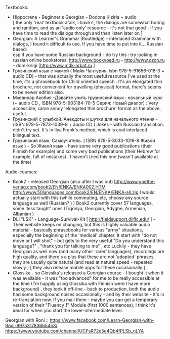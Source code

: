 
Textbooks: 
* Hippocrene - Beginner's Georgian - Dodona Kiziria + audio  
 [ the only 'real' textbook afaik, I have it, the dialogs are somewhat boring and random, and as an 'audio only' resource - it's not that good - if you have time to read the dialogs through and then listen later on ] 
 * Georgian: A Learner's Grammar (Routledge) - interlaced Grammar with dialogs, I found it difficult to use. If you have time to put into it...
Russian based:  
 esp if you have some Russian background - do try this : try looking in russian online bookstores:  http://www.bookvoed.ru  - http://www.ozon.ru - dom-knigi [http://www.mdk-arbat.ru ] 
* Грузинский язык с мамой (	Майя Чантурия, isbn 	978-5-91656-018-3 + audio CD) - that was actually the most useful resource I've used at the time, it's a phrasebook for Child oriented speech . It's an elongated thin brochure, not convenient for travelling (physical) format, there's seems to be newer edition also.
* Мзевинар Акобия -Давайте учить грузинский язык : начальный курс (+ audio CD , ISBN  978-5-903184-70-5
Серия: Новый диалог) :  Very accessible, same annoy 'elongated thin brochure' format as the above, useful.
* Грузинский с улыбкой. Анекдоты и шутки для начального чтения - (ISBN 	978-5-7873-1039-9 + audio  CD ) Jokes - with Russian translation. didn't try yet. It's in Ilya Frank's method, which is cool interlaced bilingual text.    
 * Грузинский язык. Самоучитель. ( ISBN 	978-5-8033-1019-8
Живой язык ) - So Живой язык - have some _very good_ publications (their Finnish for example) and some very bad publications (their Hebrew for example, full of mistakes) . I haven't tried this one (wasn't available at the time)  

Audio-courses:
 * Book2 - released Georgian (also after I was out) http://www.goethe-verlag.com/book2/EN/ENKA/ENKA002.HTM
http://www.50languages.com/book2/EN/ENKA/ENKA-all.zip
 I would actually start with this (while commuting, etc, choose any source language as well (Russian? ) ) Book2 currently cover 57 languages, some 'less taught' ones (Tigrinya, Georgian, Adyghe, Armenian, Albanian )
 * DLI "LSK" - Language-Survival-Kit [ http://fieldsupport.dliflc.edu/ ] - Their website keeps on changing, but this is highly valuable audio material - basically phrasebooks for various "army" situations, especially the beginning of the 'medical' chapter. It start with "do not move or I will shot" - but gets to the very useful "Do you understand this language?" , "thank you for talking to me" , etc
Luckily - they have Georgian as well now (and many other 'rarer' languages), recordings are high quality, and there's a plus that these are not 'adapted' phrases, they are usually quite natural (and read at natural speed - repeated slowly )  [ they also release mobile apps for these occasionally ]  
 * Glossika - so Glossika's released a Georgian course - I bought it when it was available - it was "too advanced" for me to be really accessible at the time  (I'm happily using Glossika with Finnish were I have more background) , they took it off-line - back to production, both the audio had some background noises occasionally - and by their website - it's in re-translation now. If you mail them - maybe you can get a temporary version of their "Fluency 1" Module (first 1000 sentences), I think it's ideal for when you start the lower-intermediate level.

Georgian with Roni ::
 https://www.facebook.com/Learn-Georgian-with-Roni-997531783665453/
 https://www.youtube.com/channel/UCFsR72e5e4Qb4fPLSb_nLYA




